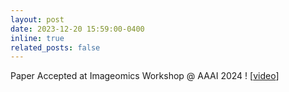```yaml
---
layout: post
date: 2023-12-20 15:59:00-0400
inline: true
related_posts: false
---
```


Paper Accepted at Imageomics Workshop @ AAAI 2024 ! [[video](https://drive.google.com/file/d/1gJl9FXlKKNmMZ0QzQNeEAxGeb-hJ1yxa/view?usp=sharing)]
